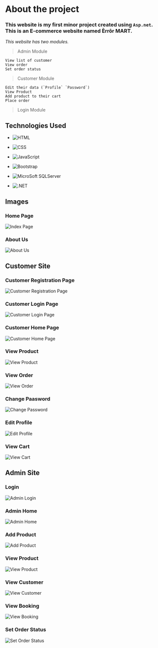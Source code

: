 # About the project
### This website is my first minor project created using ` Asp.net `. This is an E-commerce website named Èrrôr MART.
_This website has two modules._
> Admin Module
```
View list of customer
View order
Set order status
```
> Customer Module
```
Edit their data (`Profile` `Password`)
View Product
Add product to their cart
Place order
```
> Login Module

##  Technologies Used
* ![HTML](https://img.shields.io/badge/HTML-239?style=for-the-badge&logo=html5&logoColor=white)
* ![CSS](https://img.shields.io/badge/CSS-0175C2?&style=for-the-badge&logo=css3&logoColor=whit)

* ![JavaScript](https://img.shields.io/badge/JavaScript-F7DF1E?style=for-the-badge&logo=javascript&logoColor=black)

* ![Bootstrap](https://img.shields.io/badge/Bootstrap-563D7C?style=for-the-badge&logo=bootstrap&logoColor=white)

*  ![MicroSoft SQLServer](https://img.shields.io/badge/Microsoft%20SQL%20Server-CC2927?style=for-the-badge&logo=microsoft%20sql%20server&logoColor=whit)
*  ![.NET](https://img.shields.io/badge/.NET-5C2D91?style=for-the-badge&logo=.net&logoColor=white)


##  Images
### Home Page
![Index Page](https://github.com/devilvirus07/ecommerce/blob/master/images(readme)/index.png)
### About Us
![About Us](https://github.com/devilvirus07/ecommerce/blob/master/images(readme)/about.png)
## Customer Site
### Customer Registration Page
![Customer Registration Page](https://github.com/devilvirus07/ecommerce/blob/master/images(readme)/cust_reg.png)
### Customer Login Page
![Customer Login Page](https://github.com/devilvirus07/ecommerce/blob/master/images(readme)/cust_login.png)
### Customer Home Page
![Customer Home Page](https://github.com/devilvirus07/ecommerce/blob/master/images(readme)/cust_home.png)
### View Product
![View Product](https://github.com/devilvirus07/ecommerce/blob/master/images(readme)/view_prod_cust.png)
### View Order
![View Order](https://github.com/devilvirus07/ecommerce/blob/master/images(readme)/cust_view_order.png)
### Change Paasword
![Change Password](https://github.com/devilvirus07/ecommerce/blob/master/images(readme)/change_pwd.png)
### Edit Profile
![Edit Profile](https://github.com/devilvirus07/ecommerce/blob/master/images(readme)/edit_profile.png)
### View Cart
![View Cart](https://github.com/devilvirus07/ecommerce/blob/master/images(readme)/view_cart.png)
## Admin Site
### Login
![Admin Login](https://github.com/devilvirus07/ecommerce/blob/master/images(readme)/admin_login.png)
### Admin Home
![Admin Home](https://github.com/devilvirus07/ecommerce/blob/master/images(readme)/admin_home.png)
### Add Product
![Add Product](https://github.com/devilvirus07/ecommerce/blob/master/images(readme)/add_prod.png)
### View Product
![View Product](https://github.com/devilvirus07/ecommerce/blob/master/images(readme)/view_prod_admin.png)
### View Customer
![View Customer](https://github.com/devilvirus07/ecommerce/blob/master/images(readme)/view_cust.png)
### View Booking
![View Booking](https://github.com/devilvirus07/ecommerce/blob/master/images(readme)/view_booking.png)
### Set Order Status
![Set Order Status](https://github.com/devilvirus07/ecommerce/blob/master/images(readme)/set_order_status.png)
